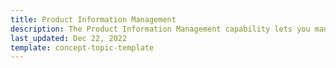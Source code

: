 ```yaml
---
title: Product Information Management
description: The Product Information Management capability lets you manage product catalog.
last_updated: Dec 22, 2022
template: concept-topic-template
---
```

